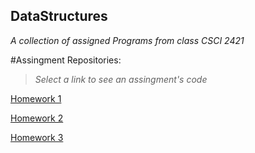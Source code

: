 ## DataStructures

*A collection of assigned Programs from class CSCI 2421*

#Assingment Repositories:
>*Select a link to see an assingment's code* 

[Homework 1](https://github.com/ndore444/DataStructures/tree/HW1/DoreNHW1)

[Homework 2](https://github.com/ndore444/DataStructures/tree/HW2?files=1)

[Homework 3](https://github.com/ndore444/DataStructures/tree/HW3/DoreNHW3/DoreNHW3)
